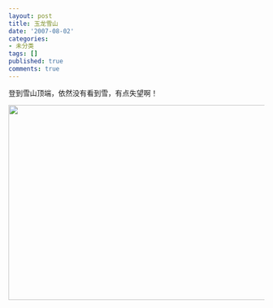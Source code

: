 ```yaml
---
layout: post
title: 玉龙雪山
date: '2007-08-02'
categories:
- 未分类
tags: []
published: true
comments: true
---
```

<p><p>
登到雪山顶端，依然没有看到雪，有点失望啊！&nbsp;
</p>
<p>
<img src="http://lh5.google.com/shenhuan007/RwcDIH8hpTI/AAAAAAAAA_Q/iVueKGeAkQE/CIMG1957.JPG?imgmax=512" alt="" width="512" height="384" /> 
</p>
</p>
